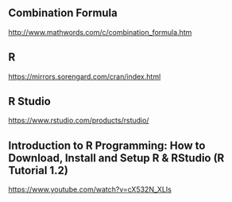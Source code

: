 ## Combination Formula

http://www.mathwords.com/c/combination_formula.htm

## R

https://mirrors.sorengard.com/cran/index.html

## R Studio

https://www.rstudio.com/products/rstudio/

## Introduction to R Programming: How to Download, Install and Setup R & RStudio (R Tutorial 1.2)

https://www.youtube.com/watch?v=cX532N_XLIs

